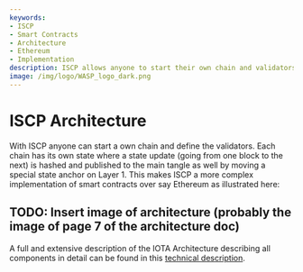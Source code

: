 ```yaml
---
keywords:
- ISCP
- Smart Contracts
- Architecture
- Ethereum
- Implementation
description: ISCP allows anyone to start their own chain and validators. Link to full technical description of the ISCP architecture.  
image: /img/logo/WASP_logo_dark.png
---
```

# ISCP Architecture 

With ISCP anyone can start a own chain and define the validators. Each chain has its own state 
where a state update (going from one block to the next) is hashed and published to the main tangle
as well by moving a special state anchor on Layer 1. This makes ISCP a more complex implementation
of smart contracts over say Ethereum as illustrated here:

## TODO: Insert image of architecture (probably the image of page 7 of the architecture doc)

A full and extensive description of the IOTA Architecture describing all components in detail can be found in this
[technical description](https://github.com/iotaledger/wasp/raw/master/documentation/ISCP%20architecture%20description%20v3.pdf).
